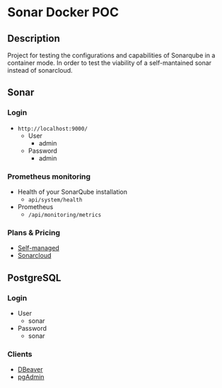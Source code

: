# Sonar Docker POC

## Description

Project for testing the configurations and capabilities of Sonarqube in a container mode. In order to test the viability of a self-mantained sonar instead of sonarcloud.

## Sonar

### Login

- `http://localhost:9000/`
  - User
    - admin
  - Password
    - admin

### Prometheus monitoring

- Health of your SonarQube installation
  - `api/system/health`
- Prometheus
  - `/api/monitoring/metrics`

### Plans & Pricing

- [Self-managed](https://www.sonarsource.com/plans-and-pricing/)
- [Sonarcloud](https://www.sonarsource.com/plans-and-pricing/sonarcloud/)

## PostgreSQL

### Login

- User
  - sonar
- Password
  - sonar

### Clients

- [DBeaver](https://dbeaver.io/)
- [pgAdmin](https://www.pgadmin.org/)

